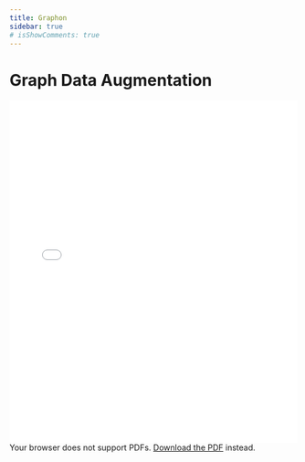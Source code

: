 ```yaml
---
title: Graphon
sidebar: true
# isShowComments: true
---
```

# Graph Data Augmentation
<ClientOnly>
<title-pv/>
</ClientOnly>

<embed src="/pdf/paper.pdf" type="application/pdf" width="100%" height="600px" />
<object data="/pdf/paper.pdf" type="application/pdf" width="100%" height="600">
  Your browser does not support PDFs. <a href="/pdf/paper.pdf">Download the PDF</a> instead.
</object>

<!-- <embed src="/pdf/paper.pdf" width="500" height="375" type="application/pdf"> -->




<ClientOnly>
  <leave/>
</ClientOnly/>